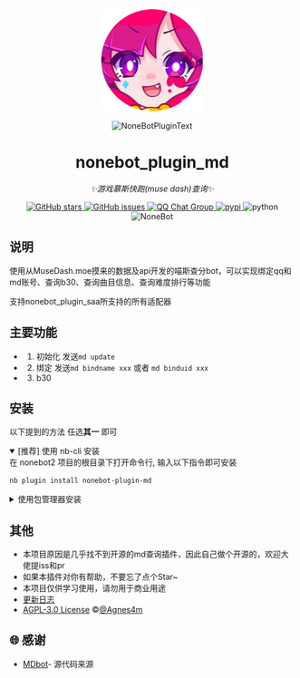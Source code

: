 <!-- markdownlint-disable MD026 MD031 MD033 MD036 MD041 MD046 MD047 MD051 -->
<div align="center">
  <img src="https://raw.githubusercontent.com/Agnes4m/nonebot_plugin_md/main/img/logo.png" width="180" height="180"  alt="AgnesDigitalLogo">
  <br>
  <p><img src="https://s2.loli.net/2022/06/16/xsVUGRrkbn1ljTD.png" width="240" alt="NoneBotPluginText"></p>
</div>

<div align="center">

# nonebot_plugin_md

_✨游戏慕斯快跑(muse dash)查询✨_

<a href="https://github.com/Agnes4m/nonebot_plugin_md/stargazers">
        <img alt="GitHub stars" src="https://img.shields.io/github/stars/Agnes4m/nonebot_plugin_md" alt="stars">
</a>
<a href="https://github.com/Agnes4m/nonebot_plugin_md/issues">
        <img alt="GitHub issues" src="https://img.shields.io/github/issues/Agnes4m/nonebot_plugin_md" alt="issues">
</a>
<a href="http://qm.qq.com/cgi-bin/qm/qr?_wv=1027&k=0u2VnosCsDG05IPlQ4SvhCTVLpWqyEqZ&authKey=zEfR1qR358aH4bksKXMwns3nNd1r395ignXLDExp2xG8ENaIzgrAd6%2FRRAo%2B8QR2&noverify=0&group_code=424506063">
        <img src="https://img.shields.io/badge/QQ%E7%BE%A4-424506063-orange?style=flat-square" alt="QQ Chat Group">
</a>
<a href="https://pypi.python.org/pypi/nonebot_plugin_md">
        <img src="https://img.shields.io/pypi/v/nonebot_plugin_md.svg" alt="pypi">

</a>
    <img src="https://img.shields.io/badge/python-3.9+-blue.svg" alt="python">
    <img src="https://img.shields.io/badge/nonebot-2.1.0+-red.svg" alt="NoneBot">

</div>

## 说明

使用从MuseDash.moe摸来的数据及api开发的喵斯查分bot，可以实现绑定qq和md账号、查询b30、查询曲目信息、查询难度排行等功能

支持nonebot_plugin_saa所支持的所有适配器

## 主要功能

- 1. 初始化 发送`md update`
- 2. 绑定 发送`md bindname xxx` 或者 `md binduid xxx`
- 3. b30

## 安装

以下提到的方法 任选**其一** 即可

<details open>
<summary>[推荐] 使用 nb-cli 安装</summary>
在 nonebot2 项目的根目录下打开命令行, 输入以下指令即可安装

```bash
nb plugin install nonebot-plugin-md
```

</details>

<details>
<summary>使用包管理器安装</summary>
在 nonebot2 项目的插件目录下, 打开命令行, 根据你使用的包管理器, 输入相应的安装命令

<details>
<summary>pip</summary>

```bash
pip install nonebot-plugin-md
```

</details>
<details>
<summary>pdm</summary>

```bash
pdm add nonebot-plugin-md
```

</details>
<details>
<summary>poetry</summary>

```bash
poetry add nonebot-plugin-md
```

</details>
<details>
<summary>conda</summary>

```bash
conda install nonebot-plugin-md
```

</details>
</details>

## 其他

- 本项目原因是几乎找不到开源的md查询插件，因此自己做个开源的，欢迎大佬提iss和pr
- 如果本插件对你有帮助，不要忘了点个Star~
- 本项目仅供学习使用，请勿用于商业用途
- [更新日志](./docs/update.md)
- [AGPL-3.0 License](https://github.com/Agnes4m/nonebot_plugin_md/blob/main/LICENSE) ©[@Agnes4m](https://github.com/Agnes4m)

## 🌐 感谢

- [MDbot](https://github.com/Doctorade/MDBot)- 源代码来源